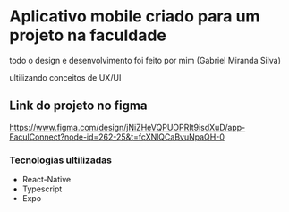 <h1>Aplicativo mobile criado para um projeto na faculdade</h1>
<p>todo o design e desenvolvimento foi feito por mim (Gabriel Miranda Silva)</p>
<p>ultilizando conceitos de UX/UI</p>

<h2>Link do projeto no figma</h2> 

<a>https://www.figma.com/design/jNiZHeVQPUOPRIt9isdXuD/app-FaculConnect?node-id=262-25&t=fcXNlQCaBvuNpaQH-0<a/>

<h3>Tecnologias ultilizadas</h3>

<ul>
  <li>React-Native</li>
  <li>Typescript</li>
  <li>Expo</li>
</ul>
